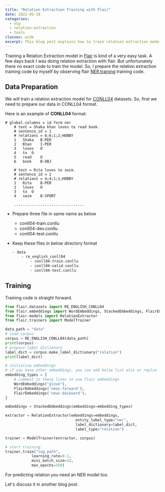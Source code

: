 ```yaml
---
title: "Relation Extraction Training with Flair"
date: 2022-05-18
categories:
  - nlp
  - relation-extraction
  - tools
classes: wide
excerpt: This blog post explains how to train relation extraction model with Flair.
---
```


Training a Relation Extraction model in [Flair](https://github.com/flairNLP/flair) is kind of a very easy task. A few days back I was doing relation extraction with flair. But unfortunately there no exact code to train the model. So, I prepare the relation extraction training code by myself by observing flair [NER training](https://github.com/flairNLP/flair/blob/master/resources/docs/TUTORIAL_7_TRAINING_A_MODEL.md#training-a-named-entity-recognition-ner-model-with-flair-embeddings) training code.

## Data Preparation
We will train a relation extraction model for [CONLL04](https://github.com/bekou/multihead_joint_entity_relation_extraction/tree/master/data/CoNLL04) datasets. So, first we need to prepare our data in CONLL04 format.

Here is an example of __CONLL04__ format:

```
# global.columns = id form ner
    # text = Shaka khan loves to read book.
    # sentence_id = 1
    # relations = 6;6;1;2;HOBBY
    1	Shaka	B-PER
    2	Khan	I-PER
    3	loves	O
    4	to	O
    5	read	O
    6   book	B-OBJ

    # text = Rita loves to swim.
    # sentence_id = 2
    # relations = 4;4;1;1;HOBBY
    1	Rita	B-PER
    2	loves	O
    3	to	O
    4   swim	B-SPORT

    ................................
```

- Prepare three file in same name as below

    - conll04-train.conllu
    - conll04-dev.conllu
    - conll04-test.conllu

- Keep these files in below directory format

    ```bash
    - data
        - re_english_conll04
            - conll04-train.conllu
            - conll04-valid.conllu
            - conll04-test.conllu
    ```

## Training
Training code is straight forward.

```py
from flair.datasets import RE_ENGLISH_CONLL04
from flair.embeddings import WordEmbeddings, StackedEmbeddings, FlairEmbeddings
from flair.models import RelationExtractor
from flair.trainers import ModelTrainer

data_path = "data"
# load corpus
corpus = RE_ENGLISH_CONLL04(data_path)
print(corpus)
# prepare label dictionary
label_dict = corpus.make_label_dictionary("relation")
print(label_dict)

# initialize embeddings
# if you have other embeddings, you can add below list also or replce
embedding_types = [
    # comment in these lines to use flair embeddings
    WordEmbeddings("glove"),
    FlairEmbeddings('news-forward'),
    FlairEmbeddings('news-backward'),
]

embeddings = StackedEmbeddings(embeddings=embedding_types)

extractor = RelationExtractor(embeddings=embeddings, 
                                entity_label_type="ner", 
                                label_dictionary=label_dict, 
                                label_type="relation")

trainer = ModelTrainer(extractor, corpus)

# start training
trainer.train("log_path",
            learning_rate=0.1,
            mini_batch_size=32,
            max_epochs=150)

```

For predicting relation you need an NER model too. 

Let's discuss it in another blog post.

